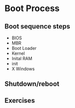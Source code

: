 # Boot Process   

## Boot sequence steps
* BIOS
* MBR
* Boot Loader
* Kernel
* Inital RAM
* init
* X Windows

## Shutdown/reboot

## Exercises